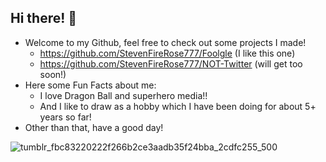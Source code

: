 ## Hi there! 👋

- Welcome to my Github, feel free to check out some projects I made!
  - https://github.com/StevenFireRose777/Foolgle (I like this one)
  - https://github.com/StevenFireRose777/NOT-Twitter (will get too soon!)
- Here some Fun Facts about me:
  - I love Dragon Ball and superhero media!!
  - And I like to draw as a hobby which I have been doing for about 5+ years so far!
- Other than that, have a good day! 

![tumblr_fbc83220222f266b2ce3aadb35f24bba_2cdfc255_500](https://github.com/user-attachments/assets/d50f0109-466c-4fb3-92bc-800cd45a5e99)


<!--
**StevenFireRose777/StevenFireRose777** is a ✨ _special_ ✨ repository because its `README.md` (this file) appears on your GitHub profile.

Here are some ideas to get you started:

- 🔭 I’m currently working on ...
- 🌱 I’m currently learning ...
- 👯 I’m looking to collaborate on ...
- 🤔 I’m looking for help with ...
- 💬 Ask me about ...
- 📫 How to reach me: ...
- 😄 Pronouns: ...
- ⚡ Fun fact: ...
-->
